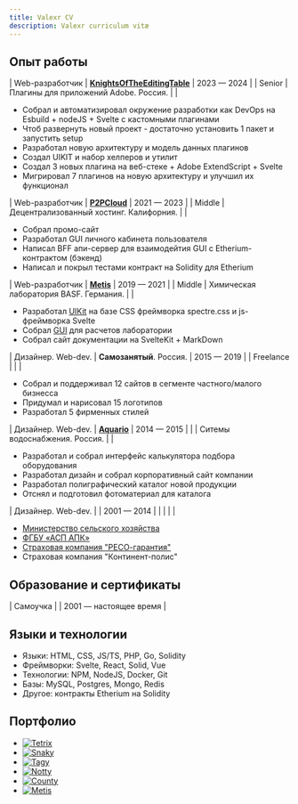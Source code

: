 ```yaml
---
title: Valexr CV
description: Valexr curriculum vitæ
---
```


<!-- | ![Valexr](img/Valexr.jpg) | **Волков Александр**  FullStack WebDev with Design background| Калининград, Россия [valext@gmail.com][mail] [github.com][github]  [t.me][telegram] | -->
<!-- | Калининград, Россия [valext@gmail.com][mail] | FullStack WebDev with Design background |  Калининград, Россия [valext@gmail.com][mail] [github.com][github]  [telegram][telegram] | -->


## Опыт работы

| Web-разработчик | **[KnightsOfTheEditingTable](https://knightsoftheeditingtable.com/)** | 2023 — 2024 | 
| Senior | Плагины для приложений Adobe. Россия. | |
- Собрал и автоматизировал окружение разработки как DevOps на Esbuild + nodeJS + Svelte с кастомными плагинами 
- Чтоб развернуть новый проект - достаточно установить 1 пакет и запустить setup
- Разработал новую архитектуру и модель данных плагинов
- Создал UIKIT и набор хелперов и утилит
- Создал 3 новых плагина на веб-стеке + Adobe ExtendScript + Svelte
- Мигрировал 7 плагинов на новую архитектуру и улучшил их функционал

| Web-разработчик | **[P2PCloud](https://p2pcloud.io/)** | 2021 — 2023 |
| Middle | Децентрализованный хостинг. Калифорния. | |
- Собрал промо-сайт
- Разработал GUI личного кабинета пользователя
- Написал BFF апи-сервер для взаимодейтия GUI с Etherium-контрактом (бэкенд)
- Написал и покрыл тестами контракт на Solidity для Etherium

| Web-разработчик | **[Metis](https://github.com/basf/metis-gui)** | 2019 — 2021 |
| Middle | Химическая лаборатория BASF. Германия. | |
- Разработал [UIKit](https://kit.metis.science/) на базе CSS фреймворка spectre.css и js-фреймворка Svelte
- Собрал [GUI](https://github.com/basf/metis-gui) для расчетов лаборатории
- Собрал сайт документации на SvelteKit + MarkDown

| Дизайнер. Web-dev. | **Самозанятый**. Россия. | 2015 — 2019 |
| Freelance | | |
- Собрал и поддерживал 12 сайтов в сегменте частного/малого бизнесса
- Придумал и нарисовал 15 логотипов
- Разработал 5 фирменных стилей

| Дизайнер. Web-dev. | **[Aquario](https://aquario.ru)** | 2014 — 2015 |
| | Ситемы водоснабжения. Россия. | | 
- Разработал и собрал интерфейс калькулятора подбора оборудования
- Разработал дизайн и собрал корпоративный сайт компании
- Разработал полиграфический каталог новой продукции
- Отснял и подготовил фотоматериал для каталога

| Дизайнер. Web-dev. | | 2001 — 2014 |
| |  | | 
- [Министерство сельского хозяйства](https://mcx.gov.ru)
- [ФГБУ «АСП АПК»](https://www.fagps.ru)
- [Страховая компания "РЕСО-гарантия"](https://reso.ru)
- Страховая компания "Континент-полис"


## Образование и сертификаты
| Самоучка | | 2001 — настоящее время |

## Языки и технологии
- Языки: HTML, CSS, JS/TS, PHP, Go, Solidity
- Фреймворки: Svelte, React, Solid, Vue
- Технологии: NPM, NodeJS, Docker, Git
- Базы: MySQL, Postgres, Mongo, Redis
- Другое: контракты Etherium на Solidity

## Портфолио
- [![Tetrix](img/Tetrix.jpg)](https://valexr.github.io/Tetrix)
- [![Snaky](img/Snaky.jpg)](https://valexr.github.io/Snaky)
- [![Tagy](img/Tagy.jpg)](https://valexr.github.io/Tagy)
- [![Notty](img/Notty.jpg)](https://valexr.github.io/Notty)
- [![County](img/County.jpg)](https://valexr.github.io/county)
- [![Metis](img/Metis.jpg)](https://kit.metis.science)

<!-- [github]: https://github.com/Valexr
[mail]: mailto:valext@gmail.com
[telegram]: https://t.me/Valexr -->